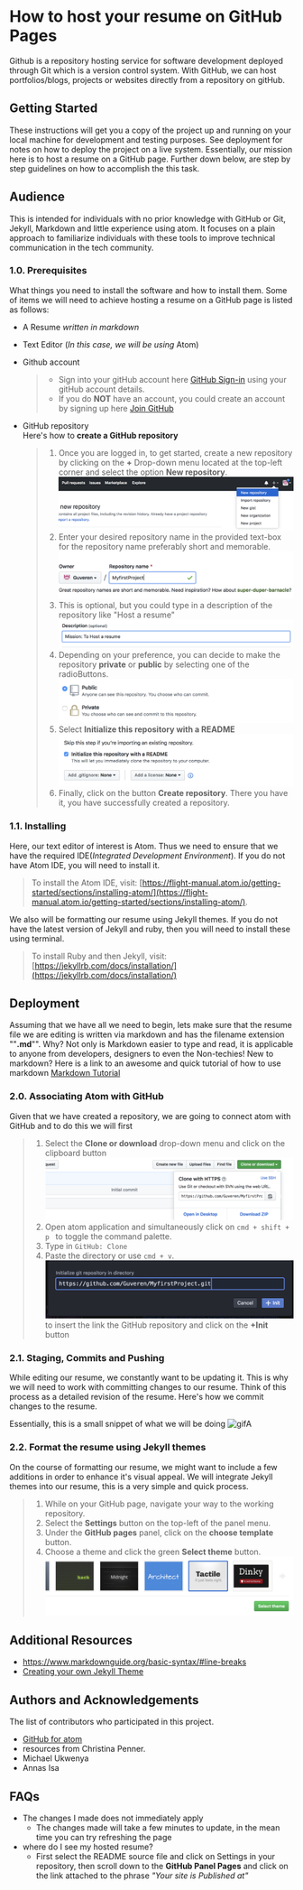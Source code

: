 # How to host your resume on GitHub Pages

Github is a repository hosting service for software development deployed through Git which is a version control system. With GitHub, we can host portfolios/blogs, projects or websites directly from a repository on gitHub.

## Getting Started

These instructions will get you a copy of the project up and running on your local machine for development and testing purposes. See deployment for notes on how to deploy the project on a live system.
Essentially, our mission here is to host a resume on a GitHub page. Further down below, are step by step guidelines on how to accomplish the this task.

## Audience
This is intended for individuals with no prior knowledge with GitHub or Git, Jekyll, Markdown and little experience using atom. It focuses on a plain approach to familiarize individuals with these tools to improve technical communication in the tech community.
### 1.0. Prerequisites
What things you need to install the software and how to install them.
Some of items we will need to achieve hosting a resume on a GitHub page is listed as follows:  

* A Resume *written in markdown*
* Text Editor (*In this case, we will be using* Atom)
* Github account
  > * Sign into your gitHub account here [GitHub Sign-in](https://github.com/login ) using your gitHub account details.  
  > * If you do **NOT** have an account, you could create an account by signing up here [Join GitHub](https://github.com/join)

* GitHub repository  
  Here's how to **create a GitHub repository**
  > 1. Once you are logged in, to get started, create a new repository by clicking on the **+** Drop-down menu located at the top-left corner and select the option **New repository**.  ![image_1](https://github.com/Guveren/Assignment2/blob/master/images/image_2.png)
  > 2. Enter your desired repository name in the provided text-box for the repository name preferably short and memorable.  ![repName](https://github.com/Guveren/Assignment2/blob/master/images/repName.png)  
  > 3. This is optional, but you could type in a description of the repository like "Host a resume" ![image_2](https://github.com/Guveren/Assignment2/blob/master/images/image_3.png)
  > 4. Depending on your preference, you can decide to make the repository **private** or **public** by selecting one  of the radioButtons.![image_3](https://github.com/Guveren/Assignment2/blob/master/images/image_4.png)
  > 5. Select **Initialize this repository with a README**![image_4](https://github.com/Guveren/Assignment2/blob/master/images/image_5.png)
  > 6. Finally, click on the button **Create repository**.
  >There you have it, you have successfully created a repository.


### 1.1. Installing
Here, our text editor of interest is Atom. Thus we need to ensure that we have the required IDE(*Integrated Development Environment*). If you do not have Atom IDE, you will need to install it.
> To install the Atom IDE, visit: [https://flight-manual.atom.io/getting-started/sections/installing-atom/](https://flight-manual.atom.io/getting-started/sections/installing-atom/).  

  We also will be formatting our resume using Jekyll themes. If you do not have the latest version of Jekyll and ruby, then you will need to install these using terminal.
> To install Ruby and then Jekyll, visit: [https://jekyllrb.com/docs/installation/](https://jekyllrb.com/docs/installation/)


## Deployment

Assuming that we have all we need to begin, lets make sure that the resume file we are editing is written via markdown and has the filename extension  ""**.md**"". Why?  Not only is Markdown easier to type and read, it is applicable to anyone from developers, designers to even the Non-techies! New to markdown? Here is a link to an awesome and quick tutorial of how to use markdown [Markdown Tutorial](https://www.markdowntutorial.com)

### 2.0. Associating Atom with GitHub
Given that we have created a repository, we are going to connect atom with GitHub and to do this we will first
> 1. Select the **Clone or download** drop-down menu and click on the clipboard button  ![image_7](https://github.com/Guveren/Assignment2/blob/master/images/image_7.png)
> 2. Open atom application and simultaneously click on ```cmd + shift + p ``` to toggle the command palette.
> 3. Type in ```GitHub: Clone```
> 4. Paste the directory or use ```cmd + v```.  ![image_8](https://github.com/Guveren/Assignment2/blob/master/images/image_8.png) to insert the link the GitHub repository and click on the **+Init** button

### 2.1. Staging, Commits and Pushing
While editing our resume, we constantly want to be updating it. This is why we will need to work with committing changes to our resume. Think of this process as a detailed revision of the resume. Here's how we commit changes to the resume.  

Essentially, this is a small snippet of what we will be doing ![gifA](https://github.com/Guveren/Assignment2/blob/master/images/gifA.gif)

### 2.2. Format the resume using Jekyll themes
On the course of formatting our resume, we might want to include  a few additions in order to enhance it's visual appeal. We will integrate Jekyll themes into our resume, this is a very simple and quick process.
> 1. While on your GitHub page, navigate your way to the working repository.
> 2. Select the **Settings** button on the top-left of the panel menu.  
> 3. Under the **GitHub pages** panel, click on the **choose template** button.
> 4. Choose a theme and click the green **Select theme** button. ![image_9](https://github.com/Guveren/Assignment2/blob/master/images/image_9.png)

## Additional Resources
* https://www.markdownguide.org/basic-syntax/#line-breaks
* [Creating your own Jekyll Theme](https://medium.com/@jameshamann/creating-your-own-jekyll-theme-gem-1f8180a0e4b8)

## Authors and Acknowledgements
The list of contributors who participated in this project.

* [GitHub for atom](https://github.atom.io)
* resources from Christina Penner.
* Michael Ukwenya
* Annas Isa

## FAQs
* The changes I made does not immediately apply
  + The changes made will take a few minutes to update, in the mean time you can try refreshing the page
* where do I see my hosted resume?
  + First select the README source file and click on Settings in your repository, then scroll down to the **GitHub Panel Pages** and click on the link attached to the phrase *"Your site is Published at"*
